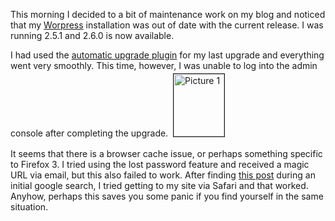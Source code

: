 This morning I decided to a bit of maintenance work on my blog and noticed that my <a href="http://wordpress.org">Worpress</a> installation was out of date with the current release.  I was running 2.5.1 and 2.6.0 is now available.

I had used the <a href="http://techie-buzz.com/wordpress-plugins/wordpress-automatic-upgrade-12-release.html">automatic upgrade plugin</a> for my last upgrade and everything went very smoothly.  This time, however, I was unable to log into the admin console after completing the upgrade.
<a href="/uploads/2008/08/picture-1.png" onclick="window.open('/uploads/2008/08/picture-1.png','popup','width=332,height=407,scrollbars=no,resizable=yes,toolbar=no,directories=no,location=no,menubar=no,status=yes,left=0,top=0');return false"><img src="/uploads/2008/08/picture-1-tm.jpg" height="100" width="81" border="1" hspace="4" vspace="4" alt="Picture 1" /></a><span style="font-size:12pt;">

</span>It seems that there is a browser cache issue, or perhaps something specific to Firefox 3.  I tried using the lost password feature and received a magic URL via email, but this also failed to work.  After finding <a href="http://muskokaoutdoors.ca/blog/2008/07/31/automatic-wordpress-update-plug-in-lock-out-problem/">this post</a> during an initial google search, I tried getting to my site via Safari and that worked.  Anyhow, perhaps this saves you some panic if you find yourself in the same situation.
